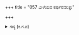 +++
title = "057 ವೀಳೆಯವ ಕರ್ಪುರವನಿತ್ತು"

+++

<details><summary>ಗದ್ಯ (ಕ.ಗ.ಪ) </summary>

57. ವೀಳೆಯ ಕರ್ಪೂರಗಳನ್ನು ಕೊಟ್ಟು ದುರ್ಯೋಧನನನ್ನು ಕರ್ಣಾದಿ ವೀರರ ಸಮೂಹವನ್ನು ಗೌರವಿಸಿ, ದ್ರೋಣ ದುರ್ಯೋಧನನನ್ನು ಕೇಳಿದ :" ಕಪ್ಪಿಟ್ಟಿರುವ ನಿನ್ನ ಸಿರಿಮುಖ ಭೀತಿಯನ್ನು ತೋರುತ್ತಿದೆ. ನೆನ್ನೆಯ ಯುದ್ಧದಲ್ಲಿ ಜಯ ನಮ್ಮದಾಯಿತು.  ಈ ದುಃಖಕ್ಕೆ ಕಾರಣವೇನು?" ಎಂದ.
</details>
